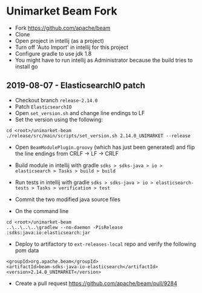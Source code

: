 # Unimarket Beam Fork

* Fork https://github.com/apache/beam
* Clone 
* Open project in intellij (as a project)
* Turn off 'Auto Import' in intellij for this project
* Configure gradle to use jdk 1.8
* You might have to run intellij as Administrator because the build tries to install go

## 2019-08-07 - ElasticsearchIO patch
* Checkout branch `release-2.14.0`
* Patch `ElasticsearchIO`
* Open `set_version.sh` and change line endings to LF
* Set the version using the following: 
```
cd <root>/unimarket-beam
./release/src/main/scripts/set_version.sh 2.14.0_UNIMARKET --release
```
* Open `BeamModulePlugin.groovy` (which has just been generated) and flip the line endings from CRLF -> LF -> CRLF
* Build module in intellij with gradle 
  `sdks > sdks-java > io > elasticsearch > Tasks > build > build`
* Run tests in intellij with gradle
 `sdks > sdks-java > io > elasticsearch-tests > Tasks > verification > test`
* Commit the two modified java source files

* On the command line 
```
cd <root>/unimarket-beam
..\..\..\..\gradlew --no-daemon -PisRelease :sdks:java:io:elasticsearch:jar
```
* Deploy to artifactory to `ext-releases-local` repo and verify the following pom data
```
<groupId>org.apache.beam</groupId>
<artifactId>beam-sdks-java-io-elasticsearch</artifactId>
<version>2.14.0_UNIMARKET</version>
```
* Create a pull request
https://github.com/apache/beam/pull/9284